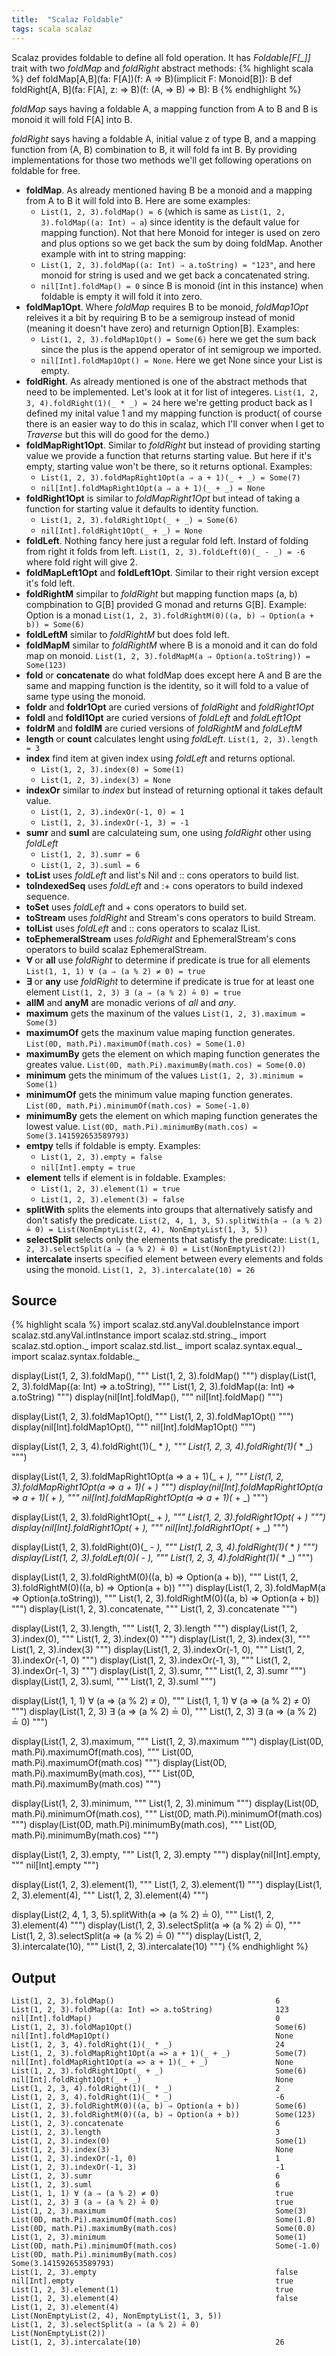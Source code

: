 ```yaml
---
title:  "Scalaz Foldable"
tags: scala scalaz
---
```


Scalaz provides foldable to define all fold operation.
It has *Foldable[F[_]]* trait with two *foldMap* and *foldRight* abstract
methods:
{% highlight scala %}
def foldMap[A,B](fa: F[A])(f: A ⇒ B)(implicit F: Monoid[B]): B
def foldRight[A, B](fa: F[A], z: ⇒ B)(f: (A, => B) => B): B
{% endhighlight %}

*foldMap* says having a foldable A, a mapping function from A to B and B
is monoid it will fold F[A] into B.

*foldRight* says having a foldable A, initial value z of type B, and a mapping
function from (A, B) combination to B, it will fold fa int B.
By providing implementations for those two methods we'll get following
operations on foldable for free.

* **foldMap**. As already mentioned having B be a monoid and a mapping from
  A to B it will fold into B. Here are some examples:
  * ```List(1, 2, 3).foldMap() = 6``` (which is same as
    ```List(1, 2, 3).foldMap((a: Int) ⇒ a```) since identity is the default
    value for mapping function). Not that here Monoid for integer is used on
    zero and plus options so we get back the sum by doing foldMap.
    Another example with int to string mapping:
  * ```List(1, 2, 3).foldMap((a: Int) ⇒ a.toString) = "123"```,
  and here monoid for string is used and we get back a concatenated string.
  * ```nil[Int].foldMap() = 0``` since B is monoid (int in this instance)
    when foldable is empty it will fold it into zero.
* **foldMap1Opt**. Where *foldMap* requires B to be monoid, *foldMap1Opt*
  releives it a bit by requiring B to be a semigroup instead of monid (meaning
  it doesn't have zero) and returnign Option[B]. Examples:
  * ```List(1, 2, 3).foldMap1Opt() = Some(6)``` here we get the sum back since
    the plus is the append operator of int semigroup we imported.
  * ```nil[Int].foldMap1Opt() = None```. Here we get None since your List is
    empty.
* **foldRight**. As already mentioned is one of the abstract methods that need
  to be implemented. Let's look at it for list of integeres.
  ```List(1, 2, 3, 4).foldRight(1)(_ * _) = 24``` here we're getting product
  back as I defined my inital value 1 and my mapping function is product(
  of course there is an easier way to do this in scalaz, which I'll conver when
  I get to *Traverse* but this will do good for the demo.)
* **foldMapRight1Opt**. Similar to *foldRight* but instead of providing
  starting value we provide a function that returns starting value. But here if
  it's empty, starting value won't be there, so it returns optional. Examples:
  * ```List(1, 2, 3).foldMapRight1Opt(a ⇒ a + 1)(_ + _) = Some(7)```
  * ```nil[Int].foldMapRight1Opt(a ⇒ a + 1)(_ + _) = None```
* **foldRight1Opt** is similar to *foldMapRight1Opt* but intead of taking a
  function for starting value it defaults to identity function.
  * ```List(1, 2, 3).foldRight1Opt(_ + _) = Some(6)```
  * ```nil[Int].foldRight1Opt(_ + _) = None```
* **foldLeft**. Nothing fancy here just a regular fold left. Instard of folding
  from right it folds from left.
  ```List(1, 2, 3).foldLeft(0)(_ - _) = -6``` where fold right will give 2.
* **foldMapLeft1Opt** and **foldLeft1Opt**. Similar to their right version
  except it's fold left.
* **foldRightM** simpilar to *foldRight* but mapping function maps (a, b)
  compbination to G[B] provided G monad and returns G[B]. Example:
  Option is a monad
  ```List(1, 2, 3).foldRightM(0)((a, b) ⇒ Option(a + b)) = Some(6)```
* **foldLeftM** similar to *foldRightM* but does fold left.
* **foldMapM** similar to *foldRightM* where B is a monoid and it can do fold
    map on monoid.
  ```List(1, 2, 3).foldMapM(a ⇒ Option(a.toString)) = Some(123)```
* **fold** or **concatenate** do what foldMap does except here A and B are
  the same and mapping function is the identity, so it will fold to a value of
  same type using the monoid.
* **foldr** and **foldr1Opt** are curied versions of
  *foldRight* and *foldRight1Opt*
* **foldl** and **foldl1Opt** are curied versions of
  *foldLeft* and *foldLeft1Opt*
* **foldrM** and **foldlM** are curied versions of
  *foldRightM* and *foldLeftM*
* **length** or **count** calculates lenght using *foldLeft*.
  ```List(1, 2, 3).length = 3```
* **index** find item at given index using *foldLeft* and returns optional.
  * ```List(1, 2, 3).index(0) = Some(1)```
  * ```List(1, 2, 3).index(3) = None```
* **indexOr** similar to *index* but instead of returning optional it takes
    default value.
  * ```List(1, 2, 3).indexOr(-1, 0) = 1```
  * ```List(1, 2, 3).indexOr(-1, 3) = -1```
* **sumr** and **suml** are calculateing sum, one using *foldRight* other
  using  *foldLeft*
  * ```List(1, 2, 3).sumr = 6```
  * ```List(1, 2, 3).suml = 6```
* **toList** uses *foldLeft* and list's Nil and :: cons operators to build list.
* **toIndexedSeq** uses *foldLeft* and :+ cons operators to build indexed
  sequence.
* **toSet** uses *foldLeft* and + cons operators to build set.
* **toStream** uses *foldRight* and Stream's cons operators to build Stream.
* **toIList** uses *foldLeft* and :: cons operators to scalaz IList.
* **toEphemeralStream** uses *foldRight* and EphemeralStream's cons operators to
  build scalaz EphemeralStream.
* **∀** or **all** use *foldRight* to determine if predicate is true for all
  elements
  ```List(1, 1, 1) ∀ (a ⇒ (a % 2) ≠ 0) = true```
* **∃** or **any** use *foldRight* to determine if predicate is true for at least
  one element
  ```List(1, 2, 3) ∃ (a ⇒ (a % 2) ≟ 0) = true```
* **allM** and **anyM** are monadic verions of *all* and *any*.
* **maximum** gets the maxinum of the values
  ```List(1, 2, 3).maximum = Some(3)```
* **maximumOf** gets the maxinum value maping function generates.
  ```List(0D, math.Pi).maximumOf(math.cos) = Some(1.0)```
* **maximumBy** gets the element on which maping function generates the greates
  value.
  ```List(0D, math.Pi).maximumBy(math.cos) = Some(0.0)```
* **minimum** gets the minimum of the values
  ```List(1, 2, 3).minimum = Some(1)```
* **minimumOf** gets the minimum value maping function generates.
  ```List(0D, math.Pi).minimumOf(math.cos) = Some(-1.0)```
* **minimumBy** gets the element on which maping function generates the lowest
  value.
  ```List(0D, math.Pi).minimumBy(math.cos) = Some(3.141592653589793)```
* **emtpy** tells if foldable is empty. Examples:
  * ```List(1, 2, 3).empty = false```
  * ```nil[Int].empty = true```
* **element** tells if element is in foldable. Examples:
  * ```List(1, 2, 3).element(1) = true```
  * ```List(1, 2, 3).element(3) = false```
* **splitWith** splits the elements into groups that alternatively satisfy
  and don't satisfy the predicate.
  ```List(2, 4, 1, 3, 5).splitWith(a ⇒ (a % 2) ≟ 0) = List(NonEmptyList(2, 4), NonEmptyList(1, 3, 5))```
* **selectSplit** selects only the elements that satisfy the predicate:
  ```List(1, 2, 3).selectSplit(a ⇒ (a % 2) ≟ 0) = List(NonEmptyList(2))```
* **intercalate** inserts specified element between every elements and folds
  using the monoid. ```List(1, 2, 3).intercalate(10) = 26```

## Source
{% highlight scala %}
import scalaz.std.anyVal.doubleInstance
import scalaz.std.anyVal.intInstance
import scalaz.std.string._
import scalaz.std.option._
import scalaz.std.list._
import scalaz.syntax.equal._
import scalaz.syntax.foldable._

display(List(1, 2, 3).foldMap(), """ List(1, 2, 3).foldMap() """)
display(List(1, 2, 3).foldMap((a: Int) ⇒ a.toString), """ List(1, 2, 3).foldMap((a: Int) => a.toString) """)
display(nil[Int].foldMap(), """ nil[Int].foldMap() """)

display(List(1, 2, 3).foldMap1Opt(), """ List(1, 2, 3).foldMap1Opt() """)
display(nil[Int].foldMap1Opt(), """ nil[Int].foldMap1Opt() """)

display(List(1, 2, 3, 4).foldRight(1)(_ * _), """ List(1, 2, 3, 4).foldRight(1)(_ * _) """)

display(List(1, 2, 3).foldMapRight1Opt(a ⇒ a + 1)(_ + _), """ List(1, 2, 3).foldMapRight1Opt(a => a + 1)(_ + _) """)
display(nil[Int].foldMapRight1Opt(a ⇒ a + 1)(_ + _), """ nil[Int].foldMapRight1Opt(a => a + 1)(_ + _) """)

display(List(1, 2, 3).foldRight1Opt(_ + _), """ List(1, 2, 3).foldRight1Opt(_ + _) """)
display(nil[Int].foldRight1Opt(_ + _), """ nil[Int].foldRight1Opt(_ + _) """)

display(List(1, 2, 3).foldRight(0)(_ - _), """ List(1, 2, 3, 4).foldRight(1)(_ * _) """)
display(List(1, 2, 3).foldLeft(0)(_ - _), """ List(1, 2, 3, 4).foldRight(1)(_ * _) """)

display(List(1, 2, 3).foldRightM(0)((a, b) ⇒ Option(a + b)), """ List(1, 2, 3).foldRightM(0)((a, b) ⇒ Option(a + b)) """)
display(List(1, 2, 3).foldMapM(a ⇒ Option(a.toString)), """ List(1, 2, 3).foldRightM(0)((a, b) ⇒ Option(a + b)) """)
display(List(1, 2, 3).concatenate, """ List(1, 2, 3).concatenate """)

display(List(1, 2, 3).length, """ List(1, 2, 3).length """)
display(List(1, 2, 3).index(0), """ List(1, 2, 3).index(0) """)
display(List(1, 2, 3).index(3), """ List(1, 2, 3).index(3) """)
display(List(1, 2, 3).indexOr(-1, 0), """ List(1, 2, 3).indexOr(-1, 0) """)
display(List(1, 2, 3).indexOr(-1, 3), """ List(1, 2, 3).indexOr(-1, 3) """)
display(List(1, 2, 3).sumr, """ List(1, 2, 3).sumr """)
display(List(1, 2, 3).suml, """ List(1, 2, 3).suml """)

display(List(1, 1, 1) ∀ (a ⇒ (a % 2) ≠ 0), """ List(1, 1, 1) ∀ (a ⇒ (a % 2) ≠ 0) """)
display(List(1, 2, 3) ∃ (a ⇒ (a % 2) ≟ 0), """ List(1, 2, 3) ∃ (a ⇒ (a % 2) ≟ 0) """)

display(List(1, 2, 3).maximum, """ List(1, 2, 3).maximum """)
display(List(0D, math.Pi).maximumOf(math.cos), """ List(0D, math.Pi).maximumOf(math.cos) """)
display(List(0D, math.Pi).maximumBy(math.cos), """ List(0D, math.Pi).maximumBy(math.cos) """)

display(List(1, 2, 3).minimum, """ List(1, 2, 3).minimum """)
display(List(0D, math.Pi).minimumOf(math.cos), """ List(0D, math.Pi).minimumOf(math.cos) """)
display(List(0D, math.Pi).minimumBy(math.cos), """ List(0D, math.Pi).minimumBy(math.cos) """)

display(List(1, 2, 3).empty, """ List(1, 2, 3).empty """)
display(nil[Int].empty, """ nil[Int].empty """)

display(List(1, 2, 3).element(1), """ List(1, 2, 3).element(1) """)
display(List(1, 2, 3).element(4), """ List(1, 2, 3).element(4) """)

display(List(2, 4, 1, 3, 5).splitWith(a ⇒ (a % 2) ≟ 0), """ List(1, 2, 3).element(4) """)
display(List(1, 2, 3).selectSplit(a ⇒ (a % 2) ≟ 0), """ List(1, 2, 3).selectSplit(a ⇒ (a % 2) ≟ 0) """)
display(List(1, 2, 3).intercalate(10), """ List(1, 2, 3).intercalate(10) """)
{% endhighlight  %}

## Output
    List(1, 2, 3).foldMap()                                    6
    List(1, 2, 3).foldMap((a: Int) => a.toString)              123
    nil[Int].foldMap()                                         0
    List(1, 2, 3).foldMap1Opt()                                Some(6)
    nil[Int].foldMap1Opt()                                     None
    List(1, 2, 3, 4).foldRight(1)(_ * _)                       24
    List(1, 2, 3).foldMapRight1Opt(a => a + 1)(_ + _)          Some(7)
    nil[Int].foldMapRight1Opt(a => a + 1)(_ + _)               None
    List(1, 2, 3).foldRight1Opt(_ + _)                         Some(6)
    nil[Int].foldRight1Opt(_ + _)                              None
    List(1, 2, 3, 4).foldRight(1)(_ * _)                       2
    List(1, 2, 3, 4).foldRight(1)(_ * _)                       -6
    List(1, 2, 3).foldRightM(0)((a, b) ⇒ Option(a + b))        Some(6)
    List(1, 2, 3).foldRightM(0)((a, b) ⇒ Option(a + b))        Some(123)
    List(1, 2, 3).concatenate                                  6
    List(1, 2, 3).length                                       3
    List(1, 2, 3).index(0)                                     Some(1)
    List(1, 2, 3).index(3)                                     None
    List(1, 2, 3).indexOr(-1, 0)                               1
    List(1, 2, 3).indexOr(-1, 3)                               -1
    List(1, 2, 3).sumr                                         6
    List(1, 2, 3).suml                                         6
    List(1, 1, 1) ∀ (a ⇒ (a % 2) ≠ 0)                          true
    List(1, 2, 3) ∃ (a ⇒ (a % 2) ≟ 0)                          true
    List(1, 2, 3).maximum                                      Some(3)
    List(0D, math.Pi).maximumOf(math.cos)                      Some(1.0)
    List(0D, math.Pi).maximumBy(math.cos)                      Some(0.0)
    List(1, 2, 3).minimum                                      Some(1)
    List(0D, math.Pi).minimumOf(math.cos)                      Some(-1.0)
    List(0D, math.Pi).minimumBy(math.cos)                      Some(3.141592653589793)
    List(1, 2, 3).empty                                        false
    nil[Int].empty                                             true
    List(1, 2, 3).element(1)                                   true
    List(1, 2, 3).element(4)                                   false
    List(1, 2, 3).element(4)                                   List(NonEmptyList(2, 4), NonEmptyList(1, 3, 5))
    List(1, 2, 3).selectSplit(a ⇒ (a % 2) ≟ 0)                 List(NonEmptyList(2))
    List(1, 2, 3).intercalate(10)                              26
